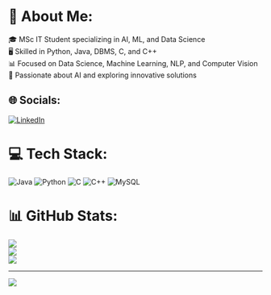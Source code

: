# 💫 About Me:
🎓 MSc IT Student specializing in AI, ML, and Data Science<br>🖥️ Skilled in Python, Java, DBMS, C, and C++<br>📊 Focused on Data Science, Machine Learning, NLP, and Computer Vision<br>🤖 Passionate about AI and exploring innovative solutions<br>


## 🌐 Socials:
[![LinkedIn](https://img.shields.io/badge/LinkedIn-%230077B5.svg?logo=linkedin&logoColor=white)](https://linkedin.com/in/https://www.linkedin.com/in/santhosh-k-r-aa1426277) 

# 💻 Tech Stack:
![Java](https://img.shields.io/badge/java-%23ED8B00.svg?style=flat&logo=openjdk&logoColor=white) ![Python](https://img.shields.io/badge/python-3670A0?style=flat&logo=python&logoColor=ffdd54) ![C](https://img.shields.io/badge/c-%2300599C.svg?style=flat&logo=c&logoColor=white) ![C++](https://img.shields.io/badge/c++-%2300599C.svg?style=flat&logo=c%2B%2B&logoColor=white) ![MySQL](https://img.shields.io/badge/mysql-4479A1.svg?style=flat&logo=mysql&logoColor=white)
# 📊 GitHub Stats:
![](https://github-readme-stats.vercel.app/api?username=SanthoshKR1&theme=vue-dark&hide_border=false&include_all_commits=true&count_private=true)<br/>
![](https://github-readme-streak-stats.herokuapp.com/?user=SanthoshKR1&theme=vue-dark&hide_border=false)<br/>
![](https://github-readme-stats.vercel.app/api/top-langs/?username=SanthoshKR1&theme=vue-dark&hide_border=false&include_all_commits=true&count_private=true&layout=compact)

---
[![](https://visitcount.itsvg.in/api?id=SanthoshKR1&icon=0&color=0)](https://visitcount.itsvg.in)

